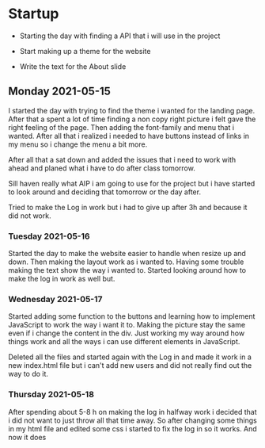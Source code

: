 # Startup

- Starting the day with finding a API that i will use in the project

- Start making up a theme for the website

- Write the text for the About slide

  



## Monday 2021-05-15

I started the day with trying to find the theme i wanted for the landing page. After that a spent a lot of time finding a non copy right picture i felt gave the right feeling of the page. Then adding the font-family and menu that i wanted. After all that i realized i needed to have buttons instead of links in my menu so i change the menu a bit more.

After all that a sat down and added the issues that i need to work with ahead and planed what i have to do after class tomorrow. 

Sill haven really what AIP i am going to use for the project but i have started to look around and deciding that tomorrow or the day after. 

Tried to make the Log in work but i had to give up after 3h and because it did not work.



### Tuesday 2021-05-16

Started the day to make the website easier to handle when resize up and down. Then making the layout work as i wanted to. Having some trouble making the text show the way i wanted to. 
Started looking around how to make the log in work as well but.

### Wednesday  2021-05-17

Started adding some function to the buttons and learning how to implement JavaScript to work the way i want it to. Making the picture stay the same even if i change the content in the div. Just working my way around how things work and all the ways i can use different elements in JavaScript.

Deleted all the files and started again with the Log in and made it work in a new index.html file but i can't add new users and did not really find out the way to do it. 

### Thursday 2021-05-18

After spending about 5-8 h on making the log in halfway work i decided that i did not want to just throw all that time away. So after changing some things in my html file and edited some css i started to fix the log in so it works. And now it does













